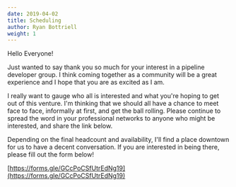 ```yaml
---
date: 2019-04-02
title: Scheduling
author: Ryan Bottriell
weight: 1
---
```


Hello Everyone!

Just wanted to say thank you so much for your interest in a pipeline developer group. I think coming together as a community will be a great experience and I hope that you are as excited as I am.

I really want to gauge who all is interested and what you're hoping to get out of this venture. I'm thinking that we should all have a chance to meet face to face, informally at first, and get the ball rolling. Please continue to spread the word in your professional networks to anyone who might be interested, and share the link below.

Depending on the final headcount and availability, I'll find a place downtown for us to have a decent conversation. If you are interested in being there, please fill out the form below!

[https://forms.gle/GCcPoCSfUtrEdNg19​](https://forms.gle/GCcPoCSfUtrEdNg19​)
